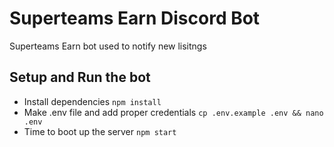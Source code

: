 # Superteams Earn Discord Bot 
Superteams Earn bot used to notify new lisitngs

## Setup and Run the bot
- Install dependencies `npm install`
- Make .env file and add proper credentials `cp .env.example .env && nano .env`
- Time to boot up the server `npm start`
